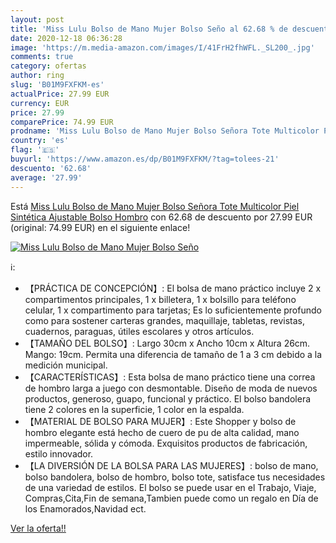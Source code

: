 ```yaml
---
layout: post
title: 'Miss Lulu Bolso de Mano Mujer Bolso Seño al 62.68 % de descuento'
date: 2020-12-18 06:36:28
image: 'https://m.media-amazon.com/images/I/41FrH2fhWFL._SL200_.jpg'
comments: true
category: ofertas
author: ring
slug: 'B01M9FXFKM-es'
actualPrice: 27.99 EUR
currency: EUR
price: 27.99
comparePrice: 74.99 EUR
prodname: 'Miss Lulu Bolso de Mano Mujer Bolso Señora Tote Multicolor Piel Sintética Ajustable Bolso Hombro'
country: 'es'
flag: '🇪🇸'
buyurl: 'https://www.amazon.es/dp/B01M9FXFKM/?tag=tolees-21'
descuento: '62.68'
average: '27.99'
---
```


Está [Miss Lulu Bolso de Mano Mujer Bolso Señora Tote Multicolor Piel Sintética Ajustable Bolso Hombro](https://www.amazon.es/dp/B01M9FXFKM/?tag=tolees-21) con 62.68 de descuento por 27.99 EUR (original: 74.99 EUR) en el siguiente enlace!

[![Miss Lulu Bolso de Mano Mujer Bolso Seño](https://m.media-amazon.com/images/I/41FrH2fhWFL._SL200_.jpg)](https://www.amazon.es/dp/B01M9FXFKM/?tag=tolees-21)

ℹ️:

- 【PRÁCTICA DE CONCEPCIÓN】: El bolsa de mano práctico incluye 2 x compartimentos principales, 1 x billetera, 1 x bolsillo para teléfono celular, 1 x compartimento para tarjetas; Es lo suficientemente profundo como para sostener carteras grandes, maquillaje, tabletas, revistas, cuadernos, paraguas, útiles escolares y otros artículos.
- 【TAMAÑO DEL BOLSO】: Largo 30cm x Ancho 10cm x Altura 26cm. Mango: 19cm. Permita una diferencia de tamaño de 1 a 3 cm debido a la medición municipal.
- 【CARACTERÍSTICAS】: Esta bolsa de mano práctico tiene una correa de hombro larga a juego con desmontable. Diseño de moda de nuevos productos, generoso, guapo, funcional y práctico. El bolso bandolera tiene 2 colores en la superficie, 1 color en la espalda.
- 【MATERIAL DE BOLSO PARA MUJER】: Este Shopper y bolso de hombro elegante está hecho de cuero de pu de alta calidad, mano impermeable, sólida y cómoda. Exquisitos productos de fabricación, estilo innovador.
- 【LA DIVERSIÓN DE LA BOLSA PARA LAS MUJERES】: bolso de mano, bolso bandolera, bolso de hombro, bolso tote, satisface tus necesidades de una variedad de estilos. El bolso se puede usar en el Trabajo, Viaje, Compras,Cita,Fin de semana,Tambien puede como un regalo en Día de los Enamorados,Navidad ect.

[Ver la oferta!!](https://www.amazon.es/dp/B01M9FXFKM/?tag=tolees-21)
